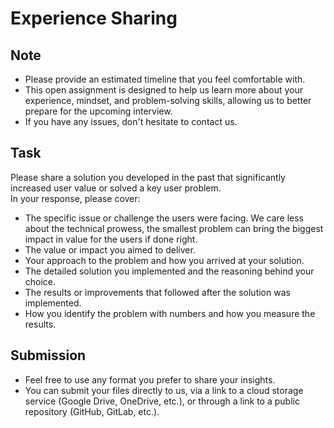 # Experience Sharing

## Note

- Please provide an estimated timeline that you feel comfortable with.
- This open assignment is designed to help us learn more about your experience, mindset, and problem-solving skills, allowing us to better prepare for the upcoming interview.
- If you have any issues, don't hesitate to contact us.

## Task

Please share a solution you developed in the past that significantly increased user value or solved a key user problem.  
In your response, please cover:

- The specific issue or challenge the users were facing. We care less about the technical prowess, the smallest problem can bring the biggest impact in value for the users if done right.
- The value or impact you aimed to deliver.
- Your approach to the problem and how you arrived at your solution.
- The detailed solution you implemented and the reasoning behind your choice.
- The results or improvements that followed after the solution was implemented.
- How you identify the problem with numbers and how you measure the results.

## Submission

- Feel free to use any format you prefer to share your insights.
- You can submit your files directly to us, via a link to a cloud storage service (Google Drive, OneDrive, etc.), or through a link to a public repository (GitHub, GitLab, etc.).
